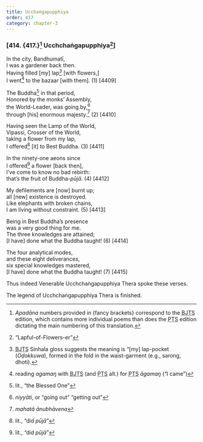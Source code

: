 ```yaml
---
title: Ucchaṅgapupphiya
order: 417
category: chapter-3
---
```


### \[414. {417.}[^1] U<span class="diacritics" data-state="on">c</span><span class="no-diacritics" data-state="off">ch</span>chaṅgapupphiya[^2]\]

In the city, Bandhumatī,  
I was a gardener back then.  
Having filled \[my\] lap[^3] \[with flowers,\]  
I went[^4] to the bazaar \[with them\]. (1) \[4409\]

The Buddha[^5] in that period,  
Honored by the monks’ Assembly,  
the World-Leader, was going by,[^6]  
through \[his\] enormous majesty.[^7] (2) \[4410\]

Having seen the Lamp of the World,  
Vipassi, Crosser of the World,  
taking a flower from my lap,  
I offered[^8] \[it\] to Best Buddha. (3) \[4411\]

In the ninety-one aeons since  
I offered[^9] a flower \[back then\],  
I’ve come to know no bad rebirth:  
that’s the fruit of Buddha-*pūjā*. (4) \[4412\]

My defilements are \[now\] burnt up;  
all \[new\] existence is destroyed.  
Like elephants with broken chains,  
I am living without constraint. (5) \[4413\]

Being in Best Buddha’s presence  
was a very good thing for me.  
The three knowledges are attained;  
\[I have\] done what the Buddha taught! (6) \[4414\]

The four analytical modes,  
and these eight deliverances,  
six special knowledges mastered,  
\[I have\] done what the Buddha taught! (7) \[4415\]

Thus indeed Venerable U<span class="diacritics" data-state="on">c</span><span class="no-diacritics" data-state="off">ch</span>chaṅgapupphiya Thera spoke these verses.

The legend of U<span class="diacritics" data-state="on">c</span><span class="no-diacritics" data-state="off">ch</span>chaṅgapupphiya Thera is finished.

[^1]: *Apadāna* numbers provided in {fancy brackets} correspond to the <abbr title="Buddha Jayanthi Tripitaka Series">BJTS</abbr> edition, which contains more individual poems than does the <abbr title="Pali Text Society">PTS</abbr> edition dictating the main numbering of this translation.

[^2]: “Lapful-of-Flowers-er”

[^3]: <abbr title="Buddha Jayanthi Tripitaka Series">BJTS</abbr> Sinhala gloss suggests the meaning is “\[my\] lap-pocket (*Oḍokkuwa*), formed in the fold in the waist-garment (e.g., sarong, dhoti).

[^4]: reading *agamaŋ* with <abbr title="Buddha Jayanthi Tripitaka Series">BJTS</abbr> (and <abbr title="Pali Text Society">PTS</abbr> alt.) for <abbr title="Pali Text Society">PTS</abbr> *āgamaŋ* (“I came”)

[^5]: lit., “the Blessed One”

[^6]: *niyyāti*, or “going out” “getting out”

[^7]: *mahatā ānubhāvena*

[^8]: lit., “did *pūjā*”

[^9]: lit., “did *pūjā*”

